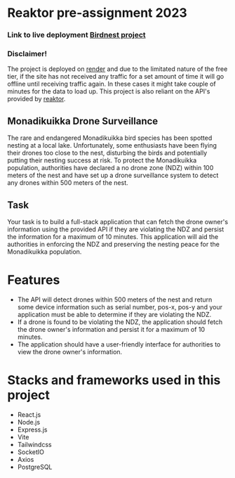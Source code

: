 # Reaktor pre-assignment 2023

### Link to live deployment [Birdnest project](https://birdnest-ndz-reaktor.onrender.com/)

### Disclaimer!
The project is deployed on [render](https://www.render.com) and due to the limitated nature of the free tier, if the site has not received any traffic for a set amount of time it will go offline until receiving traffic again. In these cases it might take couple of minutes for the data to
load up. This project is also reliant on the API's provided by [reaktor](https://www.reaktor.com).

## Monadikuikka Drone Surveillance
The rare and endangered Monadikuikka bird species has been spotted nesting at a local lake. Unfortunately, some enthusiasts have been flying their drones too close to the nest, disturbing the birds and potentially putting their nesting success at risk. To protect the Monadikuikka population, authorities have declared a no drone zone (NDZ) within 100 meters of the nest and have set up a drone surveillance system to detect any drones within 500 meters of the nest.

## Task
Your task is to build a full-stack application that can fetch the drone owner's information using the provided API if they are violating the NDZ and persist the information for a maximum of 10 minutes. This application will aid the authorities in enforcing the NDZ and preserving the nesting peace for the Monadikuikka population.

# Features
- The API will detect drones within 500 meters of the nest and return some device information such as serial number, pos-x, pos-y and your application must be able to determine if they are violating the NDZ.
- If a drone is found to be violating the NDZ, the application should fetch the drone owner's information and persist it for a maximum of 10 minutes.
- The application should have a user-friendly interface for authorities to view the drone owner's information.

# Stacks and frameworks used in this project
- React.js
- Node.js
- Express.js
- Vite
- Tailwindcss
- SocketIO
- Axios
- PostgreSQL
